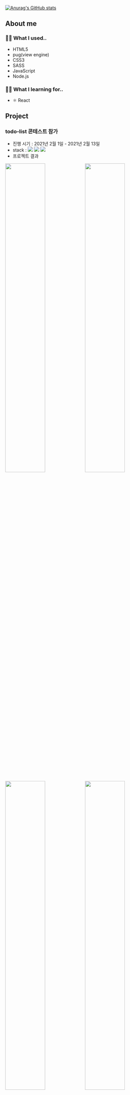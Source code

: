 [![Anurag's GitHub stats](https://github-readme-stats.vercel.app/api?username=since-1994)](https://github.com/anuraghazra/github-readme-stats)
## About me

### 👊🏻 What I used..
- HTML5
- pug(view engine)
- CSS3
- SASS
- JavaScript
- Node.js
### ✍🏻 What I learning for..
- ⚛️ React

## Project

### todo-list 콘테스트 참가

- 진행 시기 : 2021년 2월 1일 - 2021년 2월 13일
- stack : <img src="https://img.shields.io/badge/HTML5-E34F26?style=flat-square&logo=HTML5&logoColor=white"/> <img src="https://img.shields.io/badge/CSS3-1572B6?style=flat-square&logo=CSS3&logoColor=white"/> <img src="https://img.shields.io/badge/JavaScript-F7DF1E?style=flat-square&logo=JavaScript&logoColor=black"/>
- 프로젝트 결과

<img src="./src/todo-contest/img1.png" width="50%"><img src="./src/todo-contest/img2.png" width="50%">
<img src="./src/todo-contest/img3.png" width="50%"><img src="./src/todo-contest/img4.png" width="50%">
- [자세한 내용](https://github.com/since-1994/todo)

### YouTube Clone

- 진행 시기 : 2020년 12월 28일 - 2021년 2월 2일
- stack : <img src="https://img.shields.io/badge/JavaScript-F7DF1E?style=flat-square&logo=JavaScript&logoColor=black"/> <img src ="https://img.shields.io/badge/node->=14.15.0-green"/> <img src="https://img.shields.io/badge/@Babel-F9DC3E?style=flat-square&logo=Babel&logoColor=black"/> <img src="https://img.shields.io/badge/AWS_S3-232F3E?style=flat-square&logo=Amazon-AWS&logoColor=white"/>
- 프로젝트 결과
- 자세한 내용
